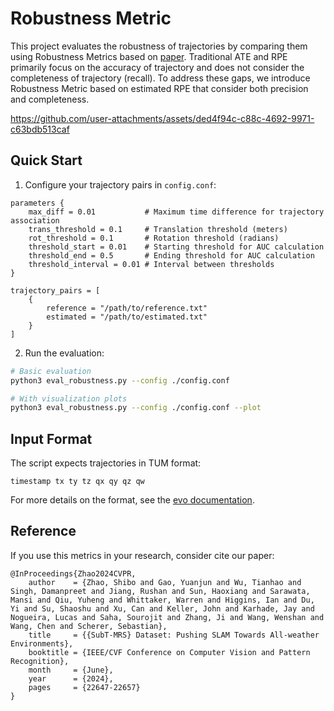 # Robustness Metric

This project evaluates the robustness of trajectories by comparing them using Robustness Metrics based on [paper](https://arxiv.org/pdf/2307.07607). Traditional ATE and RPE primarily focus on the accuracy of trajectory and does not consider the completeness of trajectory (recall). To address these gaps, we introduce Robustness Metric based on estimated RPE that consider both precision and completeness.

https://github.com/user-attachments/assets/ded4f94c-c88c-4692-9971-c63bdb513caf

## Quick Start

1. Configure your trajectory pairs in `config.conf`:
```hocon
parameters {
    max_diff = 0.01           # Maximum time difference for trajectory association
    trans_threshold = 0.1     # Translation threshold (meters)
    rot_threshold = 0.1       # Rotation threshold (radians)
    threshold_start = 0.01    # Starting threshold for AUC calculation
    threshold_end = 0.5       # Ending threshold for AUC calculation
    threshold_interval = 0.01 # Interval between thresholds
}

trajectory_pairs = [
    {
        reference = "/path/to/reference.txt"
        estimated = "/path/to/estimated.txt"
    }
]
```

2. Run the evaluation:
```bash
# Basic evaluation
python3 eval_robustness.py --config ./config.conf

# With visualization plots
python3 eval_robustness.py --config ./config.conf --plot
```

## Input Format

The script expects trajectories in TUM format:
```
timestamp tx ty tz qx qy qz qw
```
For more details on the format, see the [evo documentation](https://github.com/MichaelGrupp/evo/wiki/Formats).

## Reference

If you use this metrics in your research, consider cite our paper:
```
@InProceedings{Zhao2024CVPR,
    author    = {Zhao, Shibo and Gao, Yuanjun and Wu, Tianhao and Singh, Damanpreet and Jiang, Rushan and Sun, Haoxiang and Sarawata, Mansi and Qiu, Yuheng and Whittaker, Warren and Higgins, Ian and Du, Yi and Su, Shaoshu and Xu, Can and Keller, John and Karhade, Jay and Nogueira, Lucas and Saha, Sourojit and Zhang, Ji and Wang, Wenshan and Wang, Chen and Scherer, Sebastian},
    title     = {{SubT-MRS} Dataset: Pushing SLAM Towards All-weather Environments},
    booktitle = {IEEE/CVF Conference on Computer Vision and Pattern Recognition},
    month     = {June},
    year      = {2024},
    pages     = {22647-22657}
}
```

